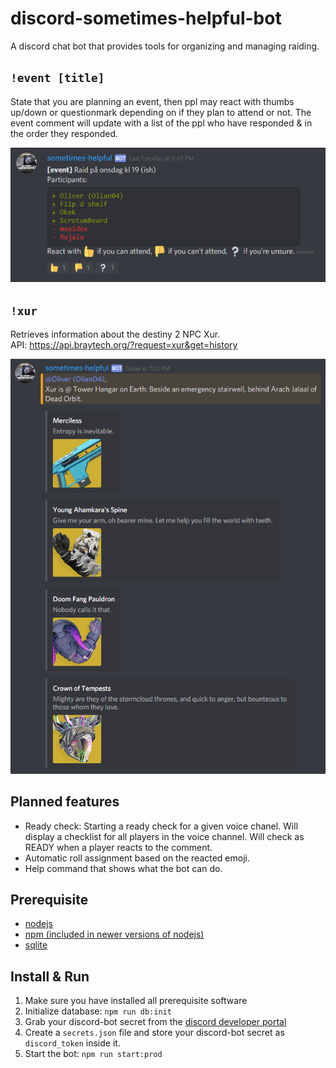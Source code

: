 # discord-sometimes-helpful-bot
A discord chat bot that provides tools for organizing and managing raiding.

## `!event [title]`

State that you are planning an event, then ppl may react with thumbs up/down or questionmark depending on if they plan to attend or not. The event comment will update with a list of the ppl who have responded & in the order they responded.

![](assets/event2.png)

## `!xur`

Retrieves information about the destiny 2 NPC Xur. <br>
API: https://api.braytech.org/?request=xur&get=history

![](assets/xur.png)

## Planned features

* Ready check: Starting a ready check for a given voice chanel. Will display a checklist for all players in the voice channel. Will check as READY when a player reacts to the comment.
* Automatic roll assignment based on the reacted emoji. 
* Help command that shows what the bot can do.

## Prerequisite

* [nodejs](https://nodejs.org)
* [npm (included in newer versions of nodejs)](https://github.com/npm/cli/releases/tag/v6.10.0)
* [sqlite](https://www.sqlite.org)

## Install & Run

1. Make sure you have installed all prerequisite software
2. Initialize database: `npm run db:init`
3. Grab your discord-bot secret from the [discord developer portal](https://discordapp.com/developers/applications)
4. Create a `secrets.json` file and store your discord-bot secret as `discord_token` inside it.
5. Start the bot: `npm run start:prod`
